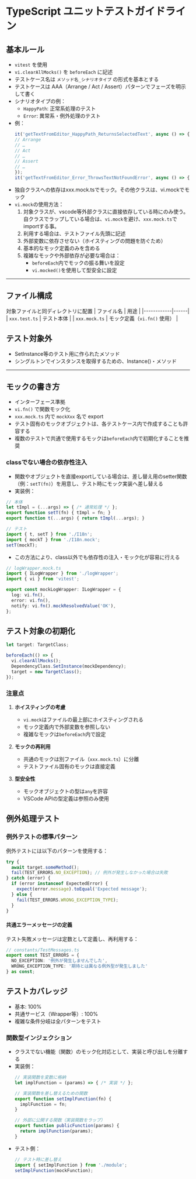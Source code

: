 # TypeScript ユニットテストガイドライン

## 基本ルール

- `vitest` を使用
- `vi.clearAllMocks()` を `beforeEach` に記述
- テストケース名は `メソッド名_シナリオタイプ` の形式を基本とする
- テストケースは AAA（Arrange / Act / Assert）パターンでフェーズを明示して書く
- シナリオタイプの例：
  - `HappyPath`: 正常系処理のテスト
  - `Error`: 異常系・例外処理のテスト
- 例：
  ```typescript
  it('getTextFromEditor_HappyPath_ReturnsSelectedText', async () => {
  // Arrange
  // …
  // Act
  // …
  // Assert
  // …
  });
  it('getTextFromEditor_Error_ThrowsTextNotFoundError', async () => {});
  ```
- 独自クラスへの依存はxxx.mock.tsでモック。その他クラスは、vi.mockでモック
- `vi.mock`の使用方法：
  1. 対象クラスが、vscode等外部クラスに直接依存している時にのみ使う。自クラスでラップしている場合は、`vi.mock`を避け、`xxx.mock.ts`でimportする事。
  2. 利用する場合は、テストファイル先頭に記述
  3. 外部変数に依存させない（ホイスティングの問題を防ぐため）
  4. 基本的なモック定義のみを含める
  5. 複雑なモックや外部依存が必要な場合は：
     - `beforeEach`内でモックの振る舞いを設定
     - `vi.mocked()`を使用して型安全に設定

---

## ファイル構成
対象ファイルと同ディレクトリに配置
| ファイル名 | 用途 |
|------------|------|
| `xxx.test.ts` | テスト本体 |
| `xxx.mock.ts` | モック定義（`vi.fn()` 使用） |

## テスト対象外
- SetInstance等のテスト用に作られたメソッド
- シングルトンでインスタンスを取得するための、Instance()・メソッド

---

## モックの書き方

- インターフェース準拠
- `vi.fn()` で関数モック化
- `xxx.mock.ts` 内で `mockXxx` 名で export
- テスト固有のモックオブジェクトは、各テストケース内で作成することも許容する
- 複数のテストで共通で使用するモックは`beforeEach`内で初期化することを推奨

### classでない場合の依存性注入

- 関数やオブジェクトを直接exportしている場合は、差し替え用のsetter関数（例：`setT(fn)`）を用意し、テスト時にモック実装へ差し替える
- 実装例：

```ts
// 本体
let tImpl = (...args) => { /* 通常処理 */ };
export function setT(fn) { tImpl = fn; }
export function t(...args) { return tImpl(...args); }

// テスト
import { t, setT } from './I18n';
import { mockT } from './I18n.mock';
setT(mockT);
```
- この方法により、class以外でも依存性の注入・モック化が容易に行える

```ts
// logWrapper.mock.ts
import { ILogWrapper } from './logWrapper';
import { vi } from 'vitest';

export const mockLogWrapper: ILogWrapper = {
  log: vi.fn(),
  error: vi.fn(),
  notify: vi.fn().mockResolvedValue('OK'),
};
```

## テスト対象の初期化

```ts
let target: TargetClass;

beforeEach(() => {
  vi.clearAllMocks();
  DependencyClass.SetInstance(mockDependency);
  target = new TargetClass();
});
```

### 注意点

1. **ホイスティングの考慮**
   - `vi.mock`はファイルの最上部にホイスティングされる
   - モック定義内で外部変数を参照しない
   - 複雑なモックは`beforeEach`内で設定

2. **モックの再利用**
   - 共通のモックは別ファイル（`xxx.mock.ts`）に分離
   - テストファイル固有のモックは直接定義

3. **型安全性**
   - モックオブジェクトの型は`any`を許容
   - VSCode APIの型定義は参照のみ使用

## 例外処理テスト

### 例外テストの標準パターン
例外テストには以下のパターンを使用する：


```typescript
try {
  await target.someMethod();
  fail(TEST_ERRORS.NO_EXCEPTION); // 例外が発生しなかった場合は失敗
} catch (error) {
  if (error instanceof ExpectedError) {
    expect(error.message).toEqual('Expected message');
  } else {
    fail(TEST_ERRORS.WRONG_EXCEPTION_TYPE);
  }
}
```

#### 共通エラーメッセージの定義
テスト失敗メッセージは定数として定義し、再利用する：
```typescript
// constants/TestMessages.ts
export const TEST_ERRORS = {
  NO_EXCEPTION: '例外が発生しませんでした',
  WRONG_EXCEPTION_TYPE: '期待とは異なる例外型が発生しました'
} as const;
```

## テストカバレッジ

- 基本: 100%
- 共通サービス（Wrapper等）: 100%
- 複雑な条件分岐は全パターンをテスト

### 関数型インジェクション
- クラスでない機能（関数）のモック化対応として、実装と呼び出しを分離する
- 実装側：
  ```typescript
  // 実装関数を変数に格納
  let implFunction = (params) => { /* 実装 */ };
  
  // 実装関数を差し替えるための関数
  export function setImplFunction(fn) {
    implFunction = fn;
  }
  
  // 外部に公開する関数（実装関数をラップ）
  export function publicFunction(params) {
    return implFunction(params);
  }
  ```
- テスト側：
  ```typescript
  // テスト時に差し替え
  import { setImplFunction } from './module';
  setImplFunction(mockFunction);
  ```


